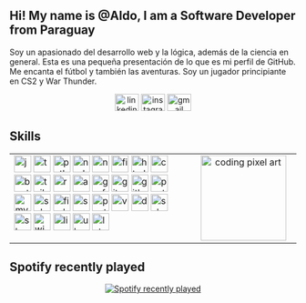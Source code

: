 <h2 align="left">Hi! My name is @Aldo, I am a Software Developer from Paraguay</h2>

<p align="left">
  Soy un apasionado del desarrollo web y la lógica, además de la ciencia en general. Esta es una pequeña presentación de lo que es mi perfil de GitHub.
  Me encanta el fútbol y también las aventuras. Soy un jugador principiante en CS2 y War Thunder.
</p>

<!-- Social links -->
<div align="center">
  <a href="https://www.linkedin.com/in/devaldocarrizo/" target="_blank"><img src="https://raw.githubusercontent.com/maurodesouza/profile-readme-generator/master/src/assets/icons/social/linkedin/default.svg" width="42" height="30" alt="linkedin logo" /></a>
  <a href="https://www.instagram.com/krritzo_2k/" target="_blank"><img src="https://raw.githubusercontent.com/maurodesouza/profile-readme-generator/master/src/assets/icons/social/instagram/default.svg" width="42" height="30" alt="instagram logo" /></a>
  <a href="mailto:aldocarrizo841@gmail.com" target="_blank"><img src="https://raw.githubusercontent.com/maurodesouza/profile-readme-generator/master/src/assets/icons/social/gmail/default.svg" width="42" height="30" alt="gmail logo" /></a>
</div>

<h2 align="left">Skills</h2>

<!-- Dos columnas: izquierda íconos, derecha GIF -->
<table>
  <tr>
    <td valign="top">
      <div align="left">
        <img src="https://cdn.jsdelivr.net/gh/devicons/devicon/icons/javascript/javascript-plain.svg" height="30" alt="javascript" />
        <img src="https://cdn.jsdelivr.net/gh/devicons/devicon/icons/typescript/typescript-original.svg" height="30" alt="typescript" />
        <img src="https://cdn.jsdelivr.net/gh/devicons/devicon/icons/python/python-original.svg" height="30" alt="python" />
        <img src="https://cdn.simpleicons.org/nodedotjs/339933" height="30" alt="nodejs" />
        <img src="https://cdn.jsdelivr.net/gh/devicons/devicon/icons/npm/npm-original-wordmark.svg" height="30" alt="npm" />
        <img src="https://cdn.simpleicons.org/figma/F24E1E" height="30" alt="figma" />
        <img src="https://cdn.jsdelivr.net/gh/devicons/devicon/icons/html5/html5-original.svg" height="30" alt="html5" />
        <img src="https://cdn.jsdelivr.net/gh/devicons/devicon/icons/css3/css3-original.svg" height="30" alt="css3" />
        <img src="https://skillicons.dev/icons?i=bootstrap" height="30" alt="bootstrap" />
        <img src="https://cdn.simpleicons.org/tailwindcss/06B6D4" height="30" alt="tailwindcss" />
        <img src="https://cdn.jsdelivr.net/gh/devicons/devicon/icons/react/react-original.svg" height="30" alt="react" />
        <img src="https://cdn.jsdelivr.net/gh/devicons/devicon/icons/angularjs/angularjs-plain.svg" height="30" alt="angular" />
        <img src="https://cdn.jsdelivr.net/gh/devicons/devicon/icons/grafana/grafana-original.svg" height="30" alt="grafana" />
        <img src="https://cdn.jsdelivr.net/gh/devicons/devicon/icons/git/git-original.svg" height="30" alt="git" />
        <img src="https://skillicons.dev/icons?i=github" height="30" alt="github" />
        <img src="https://cdn.simpleicons.org/postgresql/4169E1" height="30" alt="postgresql" />
        <img src="https://cdn.jsdelivr.net/gh/devicons/devicon/icons/mysql/mysql-original.svg" height="30" alt="mysql" />
        <img src="https://cdn.jsdelivr.net/gh/devicons/devicon/icons/microsoftsqlserver/microsoftsqlserver-plain.svg" height="30" alt="sqlserver" />
        <img src="https://cdn.jsdelivr.net/gh/devicons/devicon/icons/firebase/firebase-plain.svg" height="30" alt="firebase" />
        <img src="https://cdn.jsdelivr.net/gh/devicons/devicon/icons/sequelize/sequelize-original.svg" height="30" alt="sequelize" />
        <img src="https://cdn.simpleicons.org/postman/FF6C37" height="30" alt="postman" />
        <img src="https://cdn.jsdelivr.net/gh/devicons/devicon/icons/vscode/vscode-original.svg" height="30" alt="vscode" />
        <img src="https://cdn.simpleicons.org/docker/2496ED" height="30" alt="docker" />
        <img src="https://cdn.jsdelivr.net/gh/devicons/devicon/icons/ssh/ssh-original.svg" height="30" alt="ssh" />
        <img src="https://cdn.jsdelivr.net/gh/devicons/devicon/icons/slack/slack-original.svg" height="30" alt="slack" />
        <img src="https://cdn.jsdelivr.net/gh/devicons/devicon/icons/windows8/windows8-original.svg" height="30" alt="windows" />
        <img src="https://cdn.jsdelivr.net/gh/devicons/devicon/icons/linux/linux-original.svg" height="30" alt="linux" />
        <img src="https://cdn.simpleicons.org/ubuntu/E95420" height="30" alt="ubuntu" />
        <img src="https://cdn.simpleicons.org/latex/008080" height="30" alt="latex" />
      </div>
    </td>
    <td valign="top" width="170" align="center">
      <img
        height="150"
        alt="coding pixel art"
        src="https://media.giphy.com/media/ua7vVw9awZKWwLSYpW/giphy.gif"
      />
    </td>
  </tr>
</table>

<h2 align="left">Spotify recently played</h2>
<div align="center">
  <a href="https://open.spotify.com/user/EDITAR_AQUI" target="_blank" rel="noopener noreferrer">
    <img 
      src="https://spotify-github-profile.kittinanx.com/api/view.svg?uid=EDITAR_AQUI&cover_image=true&theme=novatorem&show_offline=false&background_color=121212&interchange=false&bar_color=53b14f&bar_color_cover=false" 
      alt="Spotify recently played"/>
  </a>
</div>
